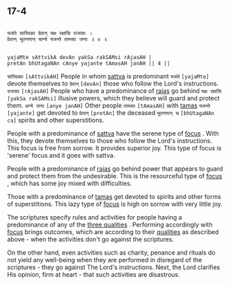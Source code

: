 ## 17-4


```shloka-sa

यजंते सात्त्विका देवान् यक्ष रक्षांसि राजसाः ।
प्रेतान् भूतगणान् चान्ये यजन्ते तामसाः जनाः ॥ ४ ॥

```
```shloka-sa-hk

yajaMte sAttvikA devAn yakSa rakSAMsi rAjasAH |
pretAn bhUtagaNAn cAnye yajante tAmasAH janAH || 4 ||

```
`सात्त्विकाः` `[sAttvikAH]` People in whom 
[sattva](sattva)
 is predominant `यजंते` `[yajaMte]` devote themselves to `देवान्` `[devAn]` those who follow the Lord's instructions. `राजसाः` `[rAjasAH]` People who have a predominance of 
[rajas](satva_rajas_tamas)
 go behind `यक्ष रक्षांसि` `[yakSa rakSAMsi]` illusive powers, which they believe will guard and protect them. `अन्ये जनाः` `[anye janAH]` Other people `तामसाः` `[tAmasAH]` with 
[tamas](satva_rajas_tamas) `यजन्ते` `[yajante]` get devoted to `प्रेतान्` `[pretAn]` the deceased `भूतगणान् च` `[bhUtagaNAn ca]` spirits and other superstitions.



People with a predominance of 
[sattva](satva_rajas_tamas_effects)
 have the serene type of 
[focus](shraddha_focus)
. With this, they devote themselves to those who follow the Lord's instructions. This focus is free from sorrow. It provides superior joy. This type of focus is 'serene' focus and it goes with sattva.

People with a predominance of 
[rajas](satva_rajas_tamas_effects)
 go behind power that appears to guard and protect them from the undesirable. This is the resourceful type of 
[focus](shraddha_focus)
, which has some joy mixed with difficulties.

Those with a predominance of 
[tamas](satva_rajas_tamas_effects)
 get devoted to spirits and other forms of superstitions. This lazy type of 
[focus](shraddha_focus)
 is high on sorrow with very little joy.

The scriptures specify rules and activities for people having a predominance of any of the 
[three qualities](satva_rajas_tamas)
. Performing accordingly with 
[focus](shraddha_focus)
 brings outcomes, which are according to their 
[qualities](satva_rajas_tamas)
 as described above - when the activities don't go against the scriptures.

On the other hand, even activities such as charity, penance and rituals do not yield any well-being when they are performed in disregard of the scriptures - they go against The Lord's instructions. Next, the Lord clarifies His opinion, firm at heart - that such activities are disastrous.




